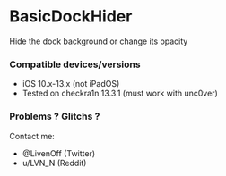 # BasicDockHider #

Hide the dock background or change its opacity

### Compatible devices/versions ###

* iOS 10.x-13.x (not iPadOS)
* Tested on checkra1n 13.3.1 (must work with unc0ver)

### Problems ? Glitchs ? ###

Contact me:

* @LivenOff (Twitter)
* u/LVN_N (Reddit)